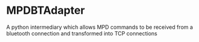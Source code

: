 # MPDBTAdapter
A python intermediary which allows MPD commands to be received from a bluetooth connection and transformed into TCP connections

